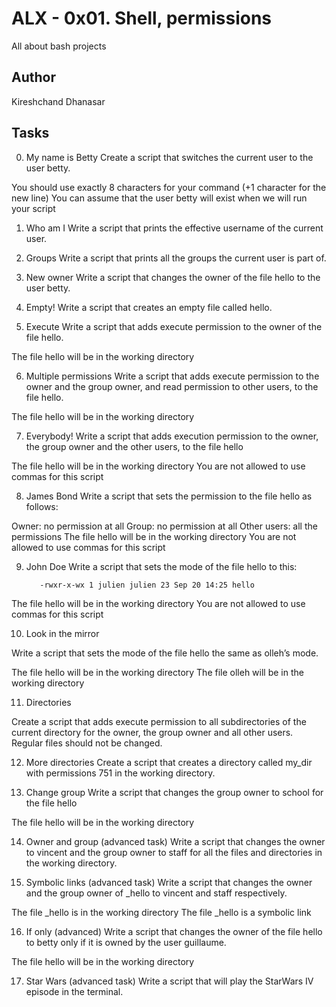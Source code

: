 # ALX - 0x01. Shell, permissions
All about bash projects
## Author
Kireshchand Dhanasar

## Tasks
0. My name is Betty 
Create a script that switches the current user to the user betty.

You should use exactly 8 characters for your command (+1 character for the new line)
You can assume that the user betty will exist when we will run your script

1. Who am I
Write a script that prints the effective username of the current user.

2. Groups
Write a script that prints all the groups the current user is part of.

3. New owner
Write a script that changes the owner of the file hello to the user betty.

4. Empty!
Write a script that creates an empty file called hello.

5. Execute
Write a script that adds execute permission to the owner of the file hello.

The file hello will be in the working directory

6. Multiple permissions
Write a script that adds execute permission to the owner and the group owner, and read permission to other users, to the file hello.

The file hello will be in the working directory

7. Everybody!
Write a script that adds execution permission to the owner, the group owner and the other users, to the file hello

The file hello will be in the working directory
You are not allowed to use commas for this script

8. James Bond
Write a script that sets the permission to the file hello as follows:

Owner: no permission at all
Group: no permission at all
Other users: all the permissions
The file hello will be in the working directory You are not allowed to use commas for this script

9. John Doe
Write a script that sets the mode of the file hello to this:

          -rwxr-x-wx 1 julien julien 23 Sep 20 14:25 hello

The file hello will be in the working directory
You are not allowed to use commas for this script

10. Look in the mirror

Write a script that sets the mode of the file hello the same as olleh’s mode.

The file hello will be in the working directory
The file olleh will be in the working directory

11. Directories

Create a script that adds execute permission to all subdirectories of the current directory for the owner, the group owner and all other users. Regular files should not be changed.

12. More directories
Create a script that creates a directory called my_dir with permissions 751 in the working directory.

13. Change group
Write a script that changes the group owner to school for the file hello

The file hello will be in the working directory

14. Owner and group (advanced task)
Write a script that changes the owner to vincent and the group owner to staff for all the files and directories in the working directory.

15. Symbolic links (advanced task)
Write a script that changes the owner and the group owner of _hello to vincent and staff respectively.

The file _hello is in the working directory
The file _hello is a symbolic link

16. If only (advanced)
Write a script that changes the owner of the file hello to betty only if it is owned by the user guillaume.

The file hello will be in the working directory

17. Star Wars (advanced task)
Write a script that will play the StarWars IV episode in the terminal.
